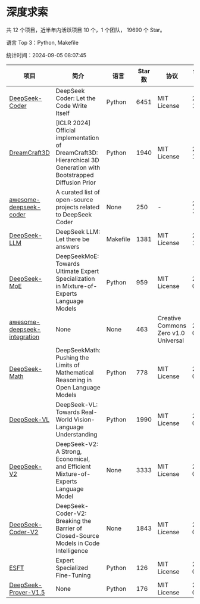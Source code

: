 # 深度求索

共 12 个项目，近半年内活跃项目 10 个，1 个团队， 19690 个 Star。

语言 Top 3：Python, Makefile

统计时间：2024-09-05 08:07:45

| 项目 | 简介 | 语言 | Star 数 | 协议 | 创建时间 | 最后更新时间 | 最后提交时间 |
| --- | --- | --- | --- | --- | --- | --- | --- |
| [DeepSeek-Coder](https://github.com/deepseek-ai/DeepSeek-Coder) | DeepSeek Coder: Let the Code Write Itself | Python | 6451 | MIT License | 2023-10-20 | 2024-09-05 | 2024-05-21 |
| [DreamCraft3D](https://github.com/deepseek-ai/DreamCraft3D) | [ICLR 2024] Official implementation of DreamCraft3D: Hierarchical 3D Generation with Bootstrapped Diffusion Prior | Python | 1940 | MIT License | 2023-10-23 | 2024-09-05 | 2024-08-21 |
| [awesome-deepseek-coder](https://github.com/deepseek-ai/awesome-deepseek-coder) | A curated list of open-source projects related to DeepSeek Coder | None | 250 | - | 2023-11-06 | 2024-09-02 | 2024-04-03 |
| [DeepSeek-LLM](https://github.com/deepseek-ai/DeepSeek-LLM) | DeepSeek LLM: Let there be answers | Makefile | 1381 | MIT License | 2023-11-29 | 2024-09-05 | 2024-02-04 |
| [DeepSeek-MoE](https://github.com/deepseek-ai/DeepSeek-MoE) | DeepSeekMoE: Towards Ultimate Expert Specialization in Mixture-of-Experts Language Models | Python | 959 | MIT License | 2024-01-02 | 2024-09-04 | 2024-01-16 |
| [awesome-deepseek-integration](https://github.com/deepseek-ai/awesome-deepseek-integration) | None | None | 463 | Creative Commons Zero v1.0 Universal | 2024-01-11 | 2024-09-05 | 2024-08-31 |
| [DeepSeek-Math](https://github.com/deepseek-ai/DeepSeek-Math) | DeepSeekMath: Pushing the Limits of Mathematical Reasoning in Open Language Models | Python | 778 | MIT License | 2024-02-05 | 2024-09-05 | 2024-04-15 |
| [DeepSeek-VL](https://github.com/deepseek-ai/DeepSeek-VL) | DeepSeek-VL: Towards Real-World Vision-Language Understanding | Python | 1990 | MIT License | 2024-03-07 | 2024-09-05 | 2024-04-24 |
| [DeepSeek-V2](https://github.com/deepseek-ai/DeepSeek-V2) | DeepSeek-V2: A Strong, Economical, and Efficient Mixture-of-Experts Language Model | None | 3333 | MIT License | 2024-04-22 | 2024-09-05 | 2024-08-10 |
| [DeepSeek-Coder-V2](https://github.com/deepseek-ai/DeepSeek-Coder-V2) | DeepSeek-Coder-V2: Breaking the Barrier of Closed-Source Models in Code Intelligence | None | 1843 | MIT License | 2024-06-14 | 2024-09-05 | 2024-07-03 |
| [ESFT](https://github.com/deepseek-ai/ESFT) | Expert Specialized Fine-Tuning | Python | 126 | MIT License | 2024-07-04 | 2024-09-05 | 2024-08-12 |
| [DeepSeek-Prover-V1.5](https://github.com/deepseek-ai/DeepSeek-Prover-V1.5) | None | Python | 176 | MIT License | 2024-08-15 | 2024-09-05 | 2024-08-16 |

